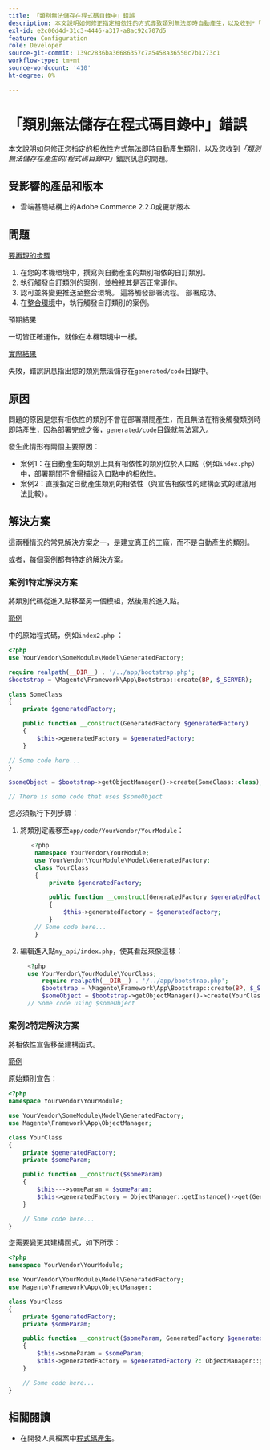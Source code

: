 ```yaml
---
title: 「類別無法儲存在程式碼目錄中」錯誤
description: 本文說明如何修正指定相依性的方式導致類別無法即時自動產生，以及收到*「類別無法儲存在產生的/程式碼目錄中」*錯誤訊息的問題。
exl-id: e2c00d4d-31c3-4446-a317-a8ac92c707d5
feature: Configuration
role: Developer
source-git-commit: 139c2836ba36686357c7a5458a36550c7b1273c1
workflow-type: tm+mt
source-wordcount: '410'
ht-degree: 0%

---
```


# 「類別無法儲存在程式碼目錄中」錯誤

本文說明如何修正您指定的相依性方式無法即時自動產生類別，以及您收到&#x200B;*「類別無法儲存在產生的/程式碼目錄中」*&#x200B;錯誤訊息的問題。

## 受影響的產品和版本

* 雲端基礎結構上的Adobe Commerce 2.2.0或更新版本

## 問題

<u>要再現的步驟</u>

1. 在您的本機環境中，撰寫與自動產生的類別相依的自訂類別。
1. 執行觸發自訂類別的案例，並檢視其是否正常運作。
1. 認可並將變更推送至整合環境。 這將觸發部署流程。 部署成功。
1. 在[整合環境](https://experienceleague.adobe.com/en/docs/experience-cloud-kcs/kbarticles/ka-27242)中，執行觸發自訂類別的案例。

<u>預期結果</u>

一切皆正確運作，就像在本機環境中一樣。

<u>實際結果</u>

失敗，錯誤訊息指出您的類別無法儲存在`generated/code`目錄中。

## 原因

問題的原因是您有相依性的類別不會在部署期間產生，而且無法在稍後觸發類別時即時產生，因為部署完成之後，`generated/code`目錄就無法寫入。

發生此情形有兩個主要原因：

* 案例1：在自動產生的類別上具有相依性的類別位於入口點（例如`index.php`）中，部署期間不會掃描該入口點中的相依性。
* 案例2：直接指定自動產生類別的相依性（與宣告相依性的建構函式的建議用法比較）。

## 解決方案

這兩種情況的常見解決方案之一，是建立真正的工廠，而不是自動產生的類別。

或者，每個案例都有特定的解決方案。

### 案例1特定解決方案

將類別代碼從進入點移至另一個模組，然後用於進入點。

<u>範例</u>

中的原始程式碼，例如`index2.php` ：

```php
<?php
use YourVendor\SomeModule\Model\GeneratedFactory;

require realpath(__DIR__) . '/../app/bootstrap.php';
$bootstrap = \Magento\Framework\App\Bootstrap::create(BP, $_SERVER);

class SomeClass
{
    private $generatedFactory;

    public function __construct(GeneratedFactory $generatedFactory)
    {
        $this->generatedFactory = $generatedFactory;
    }

// Some code here...
}

$someObject = $bootstrap->getObjectManager()->create(SomeClass::class);

// There is some code that uses $someObject
```

您必須執行下列步驟：

1. 將類別定義移至`app/code/YourVendor/YourModule`：

   ```php
      <?php
       namespace YourVendor\YourModule;
       use YourVendor\YourModule\Model\GeneratedFactory;
       class YourClass
       {
           private $generatedFactory;
   
           public function __construct(GeneratedFactory $generatedFactory)
           {
               $this->generatedFactory = $generatedFactory;
           }
       // Some code here...
       }
   ```

1. 編輯進入點`my_api/index.php`，使其看起來像這樣：

   ```php
     <?php
     use YourVendor\YourModule\YourClass;
         require realpath(__DIR__) . '/../app/bootstrap.php';
         $bootstrap = \Magento\Framework\App\Bootstrap::create(BP, $_SERVER);
         $someObject = $bootstrap->getObjectManager()->create(YourClass::class);
     // Some code using $someObject
   ```

### 案例2特定解決方案

將相依性宣告移至建構函式。

<u>範例</u>

原始類別宣告：

```php
<?php
namespace YourVendor\YourModule;

use YourVendor\SomeModule\Model\GeneratedFactory;
use Magento\Framework\App\ObjectManager;

class YourClass
{
    private $generatedFactory;
    private $someParam;

    public function __construct($someParam)
    {
        $this--->someParam = $someParam;
        $this->generatedFactory = ObjectManager::getInstance()->get(GeneratedFactory::class);
    }

    // Some code here...
}
```

您需要變更其建構函式，如下所示：

```php
<?php
namespace YourVendor\YourModule;

use YourVendor\YourModule\Model\GeneratedFactory;
use Magento\Framework\App\ObjectManager;

class YourClass
{
    private $generatedFactory;
    private $someParam;

    public function __construct($someParam, GeneratedFactory $generatedFactory = null)
    {
        $this->someParam = $someParam;
        $this->generatedFactory = $generatedFactory ?: ObjectManager::getInstance()->get(GeneratedFactory::class);
    }

    // Some code here...
}
```

## 相關閱讀

* 在開發人員檔案中[程式碼產生](https://developer.adobe.com/commerce/php/development/components/code-generation/)。
